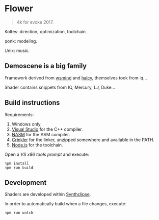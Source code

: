 # Flower

> 4k for evoke 2017.

Koltes: direction, optimization, toolchain.

ponk: modeling.

Unix: music.

## Demoscene is a big family

Framework derived from [wsmind](https://github.com/wsmind) and [halcy](https://github.com/halcy/), themselves took from iq...

Shader contains snippets from IQ, Mercury, LJ, Duke...

## Build instructions

Requirements:

1. Windows only.
2. [Visual Studio](https://www.visualstudio.com/) for the C++ compiler.
3. [NASM](http://www.nasm.us) for the ASM compiler.
4. [Crinkler](http://www.crinkler.net/) for the linker, unzipped somewhere and available in the PATH.
5. [Node.js](https://nodejs.org/) for the toolchain.

Open a *VS x86 tools prompt* and execute:

	npm install
	npm run build

## Development

Shaders are developed within [Synthclipse](http://synthclipse.sourceforge.net/).

In order to automatically build when a file changes, execute:

	npm run watch

